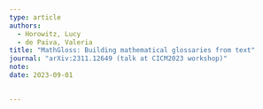 ```yaml
---
type: article
authors:
  - Horowitz, Lucy
  - de Paiva, Valeria
title: "MathGloss: Building mathematical glossaries from text"
journal: "arXiv:2311.12649 (talk at CICM2023 workshop)"
note:
date: 2023-09-01

  
---
```


